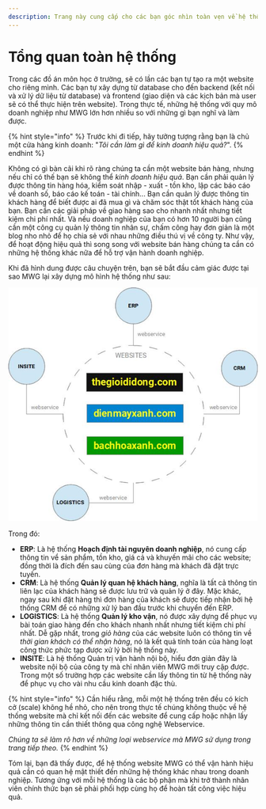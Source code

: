 ```yaml
---
description: Trang này cung cấp cho các bạn góc nhìn toàn vẹn về hệ thống website ở MWG
---
```


# Tổng quan toàn hệ thống

Trong các đồ án môn học ở trường, sẽ có lần các bạn tự tạo ra một website cho riêng mình. Các bạn tự xây dựng từ database cho đến backend \(kết nối và xử lý dữ liệu từ database\) và frontend \(giao diện và các kịch bản mà user sẽ có thể thực hiện trên website\). Trong thực tế, những hệ thống với quy mô doanh nghiệp như MWG lớn hơn nhiều so với những gì bạn nghĩ và làm được.

{% hint style="info" %}
Trước khi đi tiếp, hãy tưởng tượng rằng bạn là chủ một cửa hàng kinh doanh: "_Tôi cần làm gì để  kinh doanh hiệu quả?_".
{% endhint %}

Không có gì bàn cãi khi rõ ràng chúng ta cần một website bán hàng, nhưng nếu chỉ có thế bạn sẽ không thể _kinh doanh hiệu quả_. Bạn cần phải quản lý được thông tin hàng hóa, kiểm soát nhập - xuất - tồn kho, lập các báo cáo về doanh số, báo cáo kế toán - tài chính... Bạn cần quản lý được thông tin khách hàng để biết được ai đã mua gì và chăm sóc thật tốt khách hàng của bạn. Bạn cần các giải pháp về giao hàng sao cho nhanh nhất nhưng tiết kiệm chi phí nhất. Và nếu doanh nghiệp của bạn có hơn 10 người bạn cũng cần một công cụ quản lý thông tin nhân sự, chấm công hay đơn giản là một blog nho nhỏ để họ chia sẻ với nhau những điều thú vị về công ty. Như vậy, để hoạt động hiệu quả thì song song với website bán hàng chúng ta cần có những hệ thống khác nữa để hỗ trợ vận hành doanh nghiệp.

Khi đã hình dung được câu chuyện trên, bạn sẽ bắt đầu cảm giác được tại sao MWG lại xây dựng mô hình hệ thống như sau:

![T&#x1ED5;ng quan v&#x1EC1; h&#x1EC7; th&#x1ED1;ng c&#xE1;c website &#x1EDF; MWG](../.gitbook/assets/web-document.jpg)

Trong đó:

* **ERP**: Là hệ thống **Hoạch định tài nguyên doanh nghiệp**, nó cung cấp thông tin vể sản phẩm, tồn kho, giá cả và khuyến mãi cho các website; đồng thời là đích đến sau cùng của đơn hàng mà khách đã đặt trực tuyến.
* **CRM**: Là hệ thống **Quản lý quan hệ khách hàng**, nghĩa là tất cả thông tin liên lạc của khách hàng sẽ được lưu trữ và quản lý ở đây. Mặc khác, ngay sau khi đặt hàng thì đơn hàng của khách sẽ được tiếp nhận bởi hệ thống CRM để có những xử lý ban đầu trước khi chuyển đến ERP.
* **LOGISTICS**: Là hệ thống **Quản lý kho vận**, nó được xây dựng để phục vụ bài toán giao hàng đến cho khách nhanh nhất nhưng tiết kiệm chi phí nhất. Dễ gặp nhất, trong _giỏ hàng_ của các website luôn có thông tin về _thời gian khách có thể nhận hàng_, nó là kết quả tính toán của hàng loạt công thức phức tạp được xử lý bởi hệ thống này.
* **INSITE**: Là hệ thống Quản trị vận hành nội bộ, hiểu đơn giản đây là website nội bộ của công ty mà chỉ nhân viên MWG mới truy cập được. Trong một số trường hợp các website cần lấy thông tin từ hệ thống này để phục vụ cho vài nhu cầu kinh doanh đặc thù.

{% hint style="info" %}
Cần hiểu rằng, mỗi một hệ thống trên đều có kích cở \(scale\) không hề nhỏ, cho nên trong thực tế chúng không thuộc về hệ thống website mà chỉ kết nối đến các website để cung cấp hoặc nhận lấy những thông tin cần thiết thông qua công nghệ Webservice.

_Chúng ta sẽ làm rõ hơn về những loại webservice mà MWG sử dụng trong trang tiếp theo._
{% endhint %}

Tóm lại, bạn đã thấy được, để hệ thống website MWG có thể vận hành hiệu quả cần có quan hệ mật thiết đến những hệ thống khác nhau trong doanh nghiệp. Tương ứng với mỗi hệ thống là các bộ phận mà khi trở thành nhân viên chính thức bạn sẽ phải phối hợp cùng họ để hoàn tất công việc hiệu quả.



